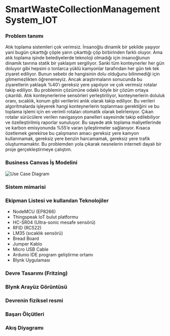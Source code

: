 # SmartWasteCollectionManagementSystem_IOT

### Problem tanımı
Atık toplama sistemleri çok verimsiz. İnsanoğlu dinamik bir şekilde yaşıyor yani bugün çıkarttığı çöple yarın çıkarttığı çöp birbirinden farklı oluyor. Ama atık toplama işinde belediyelerde teknoloji olmadığı için insanoğlunun dinamik tavrına statik bir yaklaşım sergiliyor. Sanki tüm konteynerler her gün doluyor gibi hepsini o tonlarca yüklü kamyonlar tarafından her gün tek tek ziyaret ediliyor. Bunun sebebi de hangisinin dolu olduğunu bilinmediği için gitmemezlikten öğrenemeyiz. Ancak araştırmaların sonucunda bu ziyaretlerin yaklaşık %40’ı gereksiz yere yapılıyor ve çok verimsiz rotalar takip ediliyor. Bu problemin çözümüne odaklı böyle bir çözüm ortaya çıkarıldı. Atık konteynerlerine sensörleri yerleştiriliyor, konteynerlerin doluluk oranı, sıcaklık, konum gibi verilerini anlık olarak takip ediliyor. Bu verileri algoritmalarda işleyerek hangi konteynerlerin toplanması gerektiğini ve bu toplama işlemi için en verimli rotaları otomatik olarak belirleniyor. Çıkan rotalar sürücülere verilen navigasyon panelleri sayesinde takip edilebiliyor ve özelleştirilmiş raporlar sunuluyor. Bu sayede atık toplama maliyetlerinde ve karbon emisyonunda %55’e varan iyileştirmeler sağlanıyor.
Kısaca özetlemek gerekirse bu çalışmanın amacı gereksiz yere kamyon kullanmamak, gereksiz yere benzin harcamamak, gereksiz yere trafik oluşturmamaktır. Bu problemden yola çıkarak nesnelerin interneti dayalı bir proje gerçekleştirmeye çalıştım.



### Business Canvas İş Modelini
![Use Case Diagram](https://github.com/nermiin/IOT_DataBasedWasteManegmentSystem/blob/main/i%C5%9F_canvas.png)


### Sistem mimarisi


### Ekipman Listesi ve kullanılan Teknolojiler
+ NodeMCU (EP8266)
+	Thingspeak IoT	bulut	 platformu	
+	HC-SR04 (Ultra-sonic mesafe sensörü)
+	RFID (RC522)
+	LM35 (sıcaklık sensörü)
+	Bread Board
+	Jumper Kablo 
+	Micro USB Cable
+	Ardunio IDE program geliştirme ortamı
+	Blynk Uygulaması

### Devre Tasarımı (Fritzing)

### Blynk Arayüz Görüntüsü

### Devrenin fiziksel resmi

### Başarı Ölçütleri

### Akış Diyagramı 
